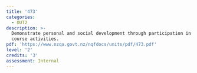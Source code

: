 ```yaml
---
title: '473'
categories:
  - OUT2
description: >-
  Demonstrate personal and social development through participation in high rope
  course activities.
pdf: 'https://www.nzqa.govt.nz/nqfdocs/units/pdf/473.pdf'
level: '2'
credits: '3'
assessment: Internal
---
```


